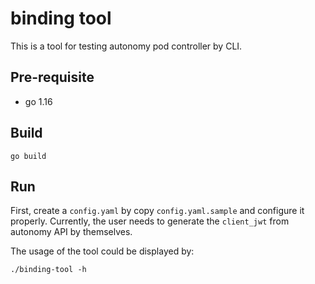 # binding tool

This is a tool for testing autonomy pod controller by CLI.

## Pre-requisite

- go 1.16


## Build

```
go build
```

## Run

First, create a `config.yaml` by copy `config.yaml.sample` and configure it properly. Currently, the user needs to generate the `client_jwt` from autonomy API by themselves.

The usage of the tool could be displayed by:

```
./binding-tool -h
```


